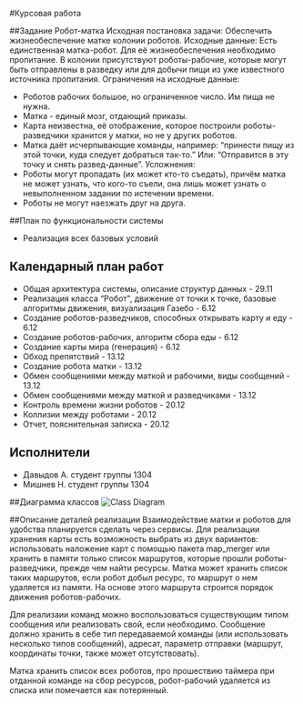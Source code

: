 #Курсовая работа

##Задание
Робот-матка 
Исходная постановка задачи: 
Обеспечить жизнеобеспечение матке колонии роботов. 
Исходные данные: 
Есть единственная матка-робот. Для её жизнеобеспечения необходимо пропитание. В колонии присутствуют роботы-рабочие, которые могут быть отправлены в разведку или для добычи пищи из уже известного источника пропитания.
Ограничения на исходные данные: 
* Роботов рабочих большое, но ограниченное число. Им пища не нужна.
* Матка - единый мозг, отдающий приказы.
* Карта неизвестна, её отображение, которое построили роботы-разведчики хранится у матки, но не у других роботов.
* Матка даёт исчерпывающие команды, например: “принести пищу из этой точки, куда следует добраться так-то.” Или: “Отправится в эту точку и снять развед-данные”.
Усложнения: 
* Роботы могут пропадать (их может кто-то съедать), причём матка не может узнать, что кого-то съели, она лишь может узнать о невыполненном задании по истечении времени.
* Роботы не могут наезжать друг на друга.

##План по функциональности системы
* Реализация всех базовых условий

## Календарный план работ
* Общая архитектура системы, описание структур данных - 29.11
* Реализация класса “Робот", движение от точки к точке, базовые алгоритмы движения, визуализация Газебо - 6.12
* Создание роботов-разведчиков, способных открывать карту и еду - 6.12
* Создание роботов-рабочих, алгоритм сбора еды - 6.12
* Создание карты мира (генерация) - 6.12
* Обход препятствий - 13.12
* Создание робота матки - 13.12
* Обмен сообщениями между маткой и рабочими, виды сообщений - 13.12
* Обмен сообщениями между маткой и разведчиками - 13.12
* Контроль времени жизни роботов - 20.12
* Коллизии между роботами - 20.12
* Отчет, пояснительная записка - 20.12

## Исполнители
* Давыдов А. студент группы 1304
* Мишнев Н. студент группы 1304

##Диаграмма классов
![Class Diagram](https://raw.githubusercontent.com/dydus0x14/ROS-course/feature/term_paper/1304/DaA/Robots-class.png)

##Описание деталей реализации
  Взаимодействие матки и роботов для удобства планируется сделать через сервисы.
Для реализации хранения карты есть возможность выбрать из двух вариантов: использовать наложение карт с помощью пакета map_merger или хранить в памяти только список маршрутов, которые прошли роботы-разведчики, прежде чем найти ресурсы. Матка может хранить список таких маршрутов, если робот добыл ресурс, то маршрут о нем удаляется из памяти. На основе этого маршрута строится порядок движения роботов-рабочих.
  
  Для реализаии команд можно воспользоваться существующим типом сообщения или реализовать свой, если необходимо. Сообщение должно хранить в себе тип передаваемой команды (или использовать несколько типов сообщений), адресат, параметр отправки (маршрут, координаты точки, также может отсутствовать).
  
  Матка хранить список всех роботов, про прошествию таймера при отданной команде на сбор ресурсов, робот-рабочий удаляется из списка или помечается как потерянный.
